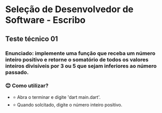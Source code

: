 # Seleção de Desenvolvedor de Software - Escribo 
## Teste técnico 01

### Enunciado: implemente uma função que receba um número inteiro positivo e retorne o somatório de todos os valores inteiros divisíveis por 3 ou 5 que sejam inferiores ao número passado.

### :blush: **Como utilizar?**
 -   ⭐️  Abra o terminar e digite 'dart main.dart'.
 -   ⭐️  Quando solcitado, digite o número inteiro positivo.